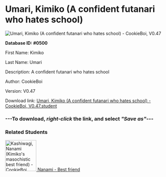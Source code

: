 # Umari, Kimiko (A confident futanari who hates school)

<img src="../../Files/Images/Umari, Kimiko (A confident futanari who hates school).png" title="Umari, Kimiko (A confident futanari who hates school) - CookieBoi, V0.47">

**Database ID: #0500**

First Name: Kimiko

Last Name: Umari

Description: A confident futanari who hates school

Author: CookieBoi

Version: V0.47

Download link: <a href="https://raw.githubusercontent.com/Arbiter1223/Daigaku-Gurashi-Custom-Students/master/Files/Student%20Files/Umari%2C%20Kimiko%20(A%20confident%20futanari%20who%20hates%20school)%20-%20CookieBoi%2C%20V0.47.student">Umari, Kimiko (A confident futanari who hates school) - CookieBoi, V0.47.student</a>

### ---**To download, _right-click_ the link, and select _"Save as"_**---

### Related Students

<a href="Kashiwagi, Nanami (Kimiko's masochistic best friend).md"><img src="../../Files/Thumbs/Kashiwagi, Nanami (Kimiko's masochistic best friend).png" height="100" width="100" title="Kashiwagi, Nanami (Kimiko's masochistic best friend) - CookieBoi, V0.47"></a><a href="Kashiwagi, Nanami (Kimiko's masochistic best friend).md"> Nanami - Best friend</a>

